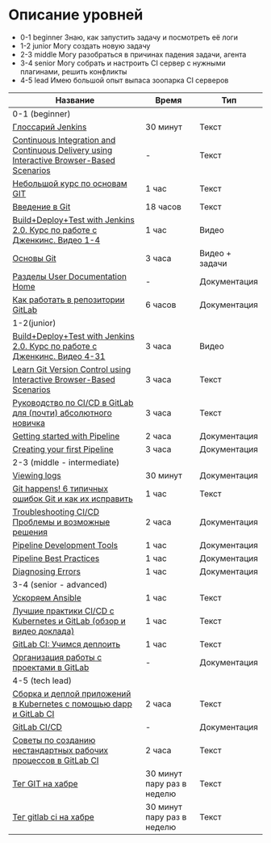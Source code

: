 # Описание уровней
* 0-1 beginner Знаю, как запустить задачу и посмотреть её логи
* 1-2 junior Могу создать новую задачу
* 2-3 middle Могу разобраться в причинах падения задачи, агента
* 3-4 senior Могу собрать и настроить CI сервер с нужными плагинами, решить конфликты
* 4-5 lead Имею большой опыт выпаса зоопарка CI серверов

Название | Время                      | Тип 
---------|----------------------------|----
0-1 (beginner)|
[Глоссарий Jenkins](https://www.jenkins.io/doc/book/glossary/)| 30 минут                   |Текст
[Continuous Integration and Continuous Delivery using Interactive Browser-Based Scenarios](https://www.katacoda.com/courses/cicd)| -                          |Текст
[Небольшой курс по основам GIT](https://stepik.org/course/4138)| 1 час                      |Текст
[Введение в Git](https://ru.hexlet.io/courses/intro_to_git)| 18 часов                   |Текст
[Build+Deploy+Test with Jenkins 2.0. Курс по работе с Дженкинс. Видео 1-4](https://www.youtube.com/playlist?list=PL6tu16kXT9PqIe2b0BGul-cXbmwGt7Ihw)| 1 час                      |Видео
[Основы Git](https://stepik.org/course/3145)| 3 часа                     |Видео + задачи
[Разделы User Documentation Home](https://www.jenkins.io/doc/)| -                          |Документация
[Как работать в репозитории GitLab](https://docs.gitlab.com/ee/user/project/repository/)| 6 часов                    |Документация
1-2(junior)|
[Build+Deploy+Test with Jenkins 2.0. Курс по работе с Дженкинс. Видео 4-31](https://www.youtube.com/playlist?list=PL6tu16kXT9PqIe2b0BGul-cXbmwGt7Ihw)| 3 часа                     |Видео
[Learn Git Version Control using Interactive Browser-Based Scenarios](https://www.katacoda.com/courses/git)| 3 часа                     |Текст
[Руководство по CI/CD в GitLab для (почти) абсолютного новичка](https://habr.com/ru/post/498436/)| 3 часа                     |Текст
[Getting started with Pipeline](https://www.jenkins.io/doc/book/pipeline/getting-started/)| 2 часа                     |Документация
[Creating your first Pipeline](https://www.jenkins.io/doc/pipeline/tour/hello-world/)| 3 часа                     |Документация
2-3 (middle - intermediate)|
[Viewing logs](https://www.jenkins.io/doc/book/system-administration/viewing-logs/)| 30 минут                   |Документация
[Git happens! 6 типичных ошибок Git и как их исправить](https://habr.com/ru/company/flant/blog/419733/)| 1 час                      |Текст
[Troubleshooting CI/CD Проблемы и возможные решения](https://docs.gitlab.com/ee/ci/troubleshooting.html)| 2 часа                     |Документация
[Pipeline Development Tools](https://www.jenkins.io/doc/book/pipeline/development/)| 1 час                      |Документация
[Pipeline Best Practices](https://www.jenkins.io/doc/book/pipeline/pipeline-best-practices/)| 1 час                      |Документация
[Diagnosing Errors](https://www.jenkins.io/doc/book/system-administration/diagnosing-errors/)| 1 час                      |Документация
3-4 (senior - advanced)|
[Ускоряем Ansible](https://habr.com/ru/post/516028/)| 1 час                      |Текст
[Лучшие практики CI/CD с Kubernetes и GitLab (обзор и видео доклада)](https://habr.com/ru/company/flant/blog/345116/)| 1 час                      |Текст
[GitLab CI: Учимся деплоить](https://habr.com/ru/company/softmart/blog/310502/)| 1 час                      |Текст
[Организация работы с проектами в GitLab](https://docs.gitlab.com/ee/user/project/)| -                          |Документация
4-5 (tech lead)|
[Сборка и дeплой приложений в Kubernetes с помощью dapp и GitLab CI](https://habr.com/ru/company/flant/blog/345580/)| 2 часа                     |Текст
[GitLab CI/CD](https://docs.gitlab.com/ee/operations/)| -                          |Документация
[Советы по созданию нестандартных рабочих процессов в GitLab CI](https://habr.com/ru/company/flant/blog/436910/)| 2 часа                     |Текст
[Тег GIT на хабре](https://habr.com/ru/search/?target_type=posts&q=%5Bgit%5D&order_by=date)| 30 минут пару раз в неделю |Текст
[Тег gitlab ci на хабре](https://habr.com/ru/search/?q=%5Bgitlab+ci%5D&target_type=posts&flow=&order_by=relevance)|30 минут пару раз в неделю|Текст
